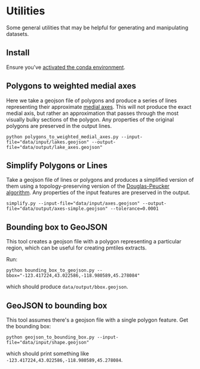 # Utilities

Some general utilities that may be helpful for generating and manipulating datasets.

## Install

Ensure you've [activated the conda environment](../../README.md#building-datasets).

## Polygons to weighted medial axes

Here we take a geojson file of polygons and produce a series of lines representing their approximate [medial axes](https://en.wikipedia.org/wiki/Medial_axis). This will not produce the exact medial axis, but rather an approximation that passes through the most visually bulky sections of the polygon. Any properties of the original polygons are preserved in the output lines.

```
python polygons_to_weighted_medial_axes.py --input-file="data/input/lakes.geojson" --output-file="data/output/lake_axes.geojson"
```

## Simplify Polygons or Lines

Take a geojson file of lines or polygons and produces a simplified version of them using a topology-preserving version of the [Douglas-Peucker algorithm](https://en.wikipedia.org/wiki/Ramer%E2%80%93Douglas%E2%80%93Peucker_algorithm). Any properties of the input features are preserved in the output.

```
simplify.py --input-file="data/input/axes.geojson" --output-file="data/output/axes-simple.geojson" --tolerance=0.0001
```

## Bounding box to GeoJSON

This tool creates a geojson file with a polygon representing a particular region, which can be useful for creating pmtiles extracts.

Run:

```
python bounding_box_to_geojson.py --bbox="-123.417224,43.022586,-118.980589,45.278084"
```

which should produce `data/output/bbox.geojson`.

## GeoJSON to bounding box

This tool assumes there's a geojson file with a single polygon feature. Get the bounding box:

```
python geojson_to_bounding_box.py --input-file="data/input/shape.geojson"
```

which should print something like `-123.417224,43.022586,-118.980589,45.278084`.
